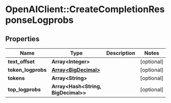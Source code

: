 # OpenAIClient::CreateCompletionResponseLogprobs

## Properties
Name | Type | Description | Notes
------------ | ------------- | ------------- | -------------
**text_offset** | **Array&lt;Integer&gt;** |  | [optional] 
**token_logprobs** | [**Array&lt;BigDecimal&gt;**](BigDecimal.md) |  | [optional] 
**tokens** | **Array&lt;String&gt;** |  | [optional] 
**top_logprobs** | **Array&lt;Hash&lt;String, BigDecimal&gt;&gt;** |  | [optional] 

